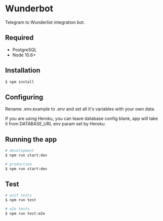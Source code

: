 # Wunderbot
Telegram to Wunderlist integration bot.

## Required
* PostgreSQL
* Node 10.6+

## Installation
```bash
$ npm install
```

## Configuring
Rename .env.example to .env and set all it's variables with your own data.

If you are using Heroku, you can leave database config blank, app will take it from DATABASE_URL env param set by Heroku.

## Running the app
```bash
# development
$ npm run start:dev

# production
$ npm run start:dev
```

## Test

```bash
# unit tests
$ npm run test

# e2e tests
$ npm run test:e2e
```
